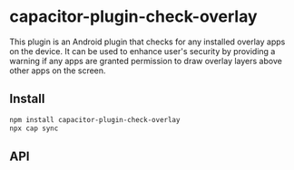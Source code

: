 # capacitor-plugin-check-overlay

This plugin is an Android plugin that checks for any installed overlay apps on the device. It can be used to enhance user's security by providing a warning if any apps are granted permission to draw overlay layers above other apps on the screen.

## Install

```bash
npm install capacitor-plugin-check-overlay
npx cap sync
```

## API

<docgen-index></docgen-index>

<docgen-api>
<!-- run docgen to generate docs from the source -->
<!-- More info: https://github.com/ionic-team/capacitor-docgen -->
</docgen-api>
